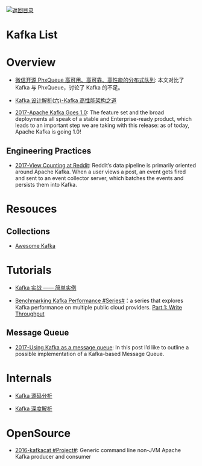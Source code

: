 [![返回目录](https://user-images.githubusercontent.com/5803001/38079637-ff0abcf0-3371-11e8-9b76-ad651620afc7.jpg)](https://github.com/wxyyxc1992/Awesome-Lists)

# Kafka List

# Overview

- [微信开源 PhxQueue 高可用、高可靠、高性能的分布式队列](http://mp.weixin.qq.com/s/YFMFCijamQvz_O-MPv5yfA): 本文对比了 Kafka 与 PhxQueue，讨论了 Kafka 的不足。

* [Kafka 设计解析(六)-Kafka 高性能架构之道](http://www.jasongj.com/kafka/high_throughput/)

* [2017-Apache Kafka Goes 1.0](https://www.confluent.io/blog/apache-kafka-goes-1-0/): The feature set and the broad deployments all speak of a stable and Enterprise-ready product, which leads to an important step we are taking with this release: as of today, Apache Kafka is going 1.0!

## Engineering Practices

- [2017-View Counting at Reddit](https://parg.co/bJE): Reddit’s data pipeline is primarily oriented around Apache Kafka. When a user views a post, an event gets fired and sent to an event collector server, which batches the events and persists them into Kafka.

# Resouces

## Collections

- [Awesome Kafka](https://github.com/infoslack/awesome-kafka#books)

# Tutorials

- [Kafka 实战 —— 简单实例](http://www.cnblogs.com/smartloli/p/4543211.html)

- [Benchmarking Kafka Performance #Series#](https://hackernoon.com/benchmarking-kafka-performance-part-1-write-throughput-7c7a76ab7db1)：a series that explores Kafka performance on multiple public cloud providers. [Part 1: Write Throughput](https://hackernoon.com/benchmarking-kafka-performance-part-1-write-throughput-7c7a76ab7db1)

## Message Queue

- [2017-Using Kafka as a message queue](https://softwaremill.com/using-kafka-as-a-message-queue/): In this post I’d like to outline a possible implementation of a Kafka-based Message Queue.

# Internals

- [Kafka 源码分析](https://zqhxuyuan1.gitbooks.io/kafka/content/chapter1-intro.html)

* [Kafka 深度解析](http://www.jasongj.com/2015/01/02/Kafka%e6%b7%b1%e5%ba%a6%e8%a7%a3%e6%9e%90/)

# OpenSource

- [2016-kafkacat #Project#](https://github.com/edenhill/kafkacat): Generic command line non-JVM Apache Kafka producer and consumer
